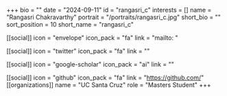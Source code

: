 +++
bio = "" 
date = "2024-09-11" 
id = "rangasri_c" 
interests = [] 
name = "Rangasri Chakravarthy" 
portrait = "/portraits/rangasri_c.jpg" 
short_bio = "" 
sort_position = 10
 short_name = "rangasri_c" 

[[social]] 
    icon = "envelope" 
    icon_pack = "fa" 
    link = "mailto: "

 [[social]] 
    icon = "twitter" 
    icon_pack = "fa" 
    link = "" 

[[social]] 
    icon = "google-scholar" 
    icon_pack = "ai" 
    link = "" 

[[social]] 
    icon = "github" 
    icon_pack = "fa" 
    link = "https://github.com/" 
[[organizations]] 
     name = "UC Santa Cruz" 
      role = "Masters Student" 
+++